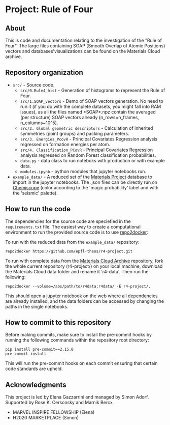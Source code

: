# Project: Rule of Four

## About

This is code and documentation relating to the investigation of the "Rule of Four".
The large files containing SOAP (Smooth Overlap of Atomic Positions) vectors and databases'visualizations can be found on the Materials Cloud archive.

## Repository organization

- `src/` - Source code.
    - `src/0.Rule4_hist` - Generation of histograms to represent the Rule of Four.
    - `src/1.SOAP_vectors` - Demo of SOAP vectors generation. No need to run it (if you do with the complete datasets, you might fall into RAM issues), as all the files named \*SOAP\*.npz contain the averaged (per structure) SOAP vectors already (n_rows=n_frames, n_columns~10^5).
    - `src/2. Global geometric descriptors` - Calculation of inherited symmetries (point groups) and packing parameters.
    - `src/3. Energies_PcovR` - Principal Covariates Regression analysis regressed on formation energies per atom.
    - `src/4. Classification_PCovR` - Principal Covariates Regression analysis regressed on Random Forest classification probabilities.
    - `data.py` - data class to run noteboks with production or with example data.
    - `modules.ipynb` - python modules that jupyter notebooks run.
- `example_data/` - A reduced set of the [Materials Project](https://materialsproject.org/) database to import in the jupyter notebooks. The .json files can be directly run on [Chemiscope](https://chemiscope.org/) (color according to the 'magic probability' label and with the 'seismic' palette).

## How to run the code

The dependencies for the source code are speciefied in the `requirements.txt` file.
The easiest way to create a computational environment to run the provided source code is to use [repo2docker](https://repo2docker.readthedocs.io/):

To run with the reduced data from the `example_data/` repository:

```console
repo2docker https://github.com/epfl-theos/r4-project.git
```
To run with complete data from the [Materials Cloud Archive](https://archive.materialscloud.org/) repository, fork the whole current repository (r4-project/) on your local machine, download the Materials Cloud data folder and rename it 'r4-data'. Then run the following:

```console
repo2docker --volume=/abs/path/to/r4data:r4data/ -E r4-project/.
```
This should open a jupyter notebook on the web where all dependencies are already installed, and the data folders can be accessed by changing the paths in the single notebooks.

## How to commit to this repository

Before making commits, make sure to install the pre-commit hooks by running the following commands within the repository root directory:

```console
pip install pre-commit==2.15.0
pre-commit install
```

This will run the pre-commit hooks on each commit ensuring that certain code standards are upheld.

## Acknowledgments

This project is led by Elena Gazzarrini and managed by Simon Adorf.
Supported by Rose K. Cersonsky and Marnik Bercx.

 - MARVEL INSPIRE FELLOWSHIP (Elena)
 - H2020 MARKETPLACE (Simon)

